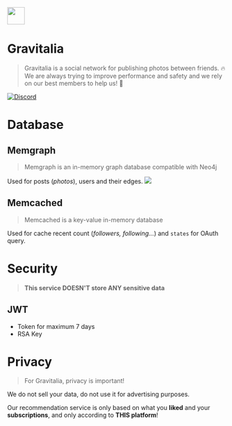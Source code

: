 <img src="https://avatars.githubusercontent.com/u/81774317?s=200&v=4" width="40" />

# Gravitalia
> Gravitalia is a social network for publishing photos between friends. 🔥<br>
> We are always trying to improve performance and safety and we rely on our best members to help us! 💪

[![Discord](https://img.shields.io/discord/843780677019500565?label=Chat&logo=discord&style=for-the-badge[Discord])](https://discord.gg/4dcEwKj2KM)

# Database
## Memgraph
> Memgraph is an in-memory graph database compatible with Neo4j

Used for posts (*photos*), users and their edges.
<img src="https://media.discordapp.net/attachments/844241319165558803/1084133840966144150/Capture_decran_2023-03-11_a_16.20.46.png?width=529&height=498" />

## Memcached
> Memcached is a key-value in-memory database

Used for cache recent count (*followers, following...*) and `states` for OAuth query.

# Security
> **This service DOESN'T store ANY sensitive data**
## JWT
- Token for maximum 7 days
- RSA Key

# Privacy
> For Gravitalia, privacy is important!

We do not sell your data, do not use it for advertising purposes.

Our recommendation service is only based on what you **liked** and your **subscriptions**, and only according to **THIS platform**!
